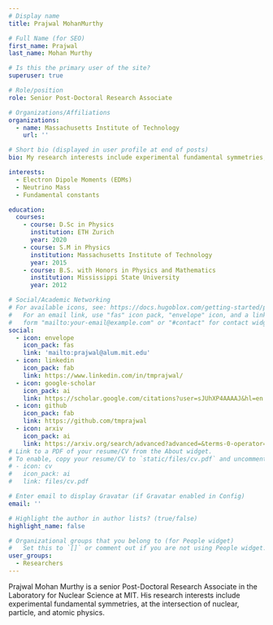 ```yaml
---
# Display name
title: Prajwal MohanMurthy

# Full Name (for SEO)
first_name: Prajwal
last_name: Mohan Murthy

# Is this the primary user of the site?
superuser: true

# Role/position
role: Senior Post-Doctoral Research Associate

# Organizations/Affiliations
organizations:
  - name: Massachusetts Institute of Technology
    url: ''

# Short bio (displayed in user profile at end of posts)
bio: My research interests include experimental fundamental symmetries, at the intersections of nuclear and atomic physics.

interests:
  - Electron Dipole Moments (EDMs)
  - Neutrino Mass
  - Fundamental constants

education:
  courses:
    - course: D.Sc in Physics
      institution: ETH Zurich
      year: 2020
    - course: S.M in Physics
      institution: Massachusetts Institute of Technology
      year: 2015
    - course: B.S. with Honors in Physics and Mathematics
      institution: Mississippi State University
      year: 2012

# Social/Academic Networking
# For available icons, see: https://docs.hugoblox.com/getting-started/page-builder/#icons
#   For an email link, use "fas" icon pack, "envelope" icon, and a link in the
#   form "mailto:your-email@example.com" or "#contact" for contact widget.
social:
  - icon: envelope
    icon_pack: fas
    link: 'mailto:prajwal@alum.mit.edu'
  - icon: linkedin
    icon_pack: fab
    link: https://www.linkedin.com/in/tmprajwal/
  - icon: google-scholar
    icon_pack: ai
    link: https://scholar.google.com/citations?user=sJUhXP4AAAAJ&hl=en
  - icon: github
    icon_pack: fab
    link: https://github.com/tmprajwal
  - icon: arxiv
    icon_pack: ai
    link: https://arxiv.org/search/advanced?advanced=&terms-0-operator=AND&terms-0-term=Murthy%2C+P+T+M&terms-0-field=author&terms-1-operator=OR&terms-1-term=Mohanmurthy%2C+P&terms-1-field=author&terms-2-operator=OR&terms-2-term=Murthy%2C+P+M&terms-2-field=author&classification-physics_archives=all&date-filter_by=all_dates&date-year=&date-from_date=&date-to_date=&date-date_type=submitted_date&abstracts=show&size=50&order=-announced_date_first
# Link to a PDF of your resume/CV from the About widget.
# To enable, copy your resume/CV to `static/files/cv.pdf` and uncomment the lines below.
# - icon: cv
#   icon_pack: ai
#   link: files/cv.pdf

# Enter email to display Gravatar (if Gravatar enabled in Config)
email: ''

# Highlight the author in author lists? (true/false)
highlight_name: false

# Organizational groups that you belong to (for People widget)
#   Set this to `[]` or comment out if you are not using People widget.
user_groups:
  - Researchers
---
```


Prajwal Mohan Murthy is a senior Post-Doctoral Research Associate in the Laboratory for Nuclear Science at MIT. His research interests include experimental fundamental symmetries, at the intersection of nuclear, particle, and atomic physics.


